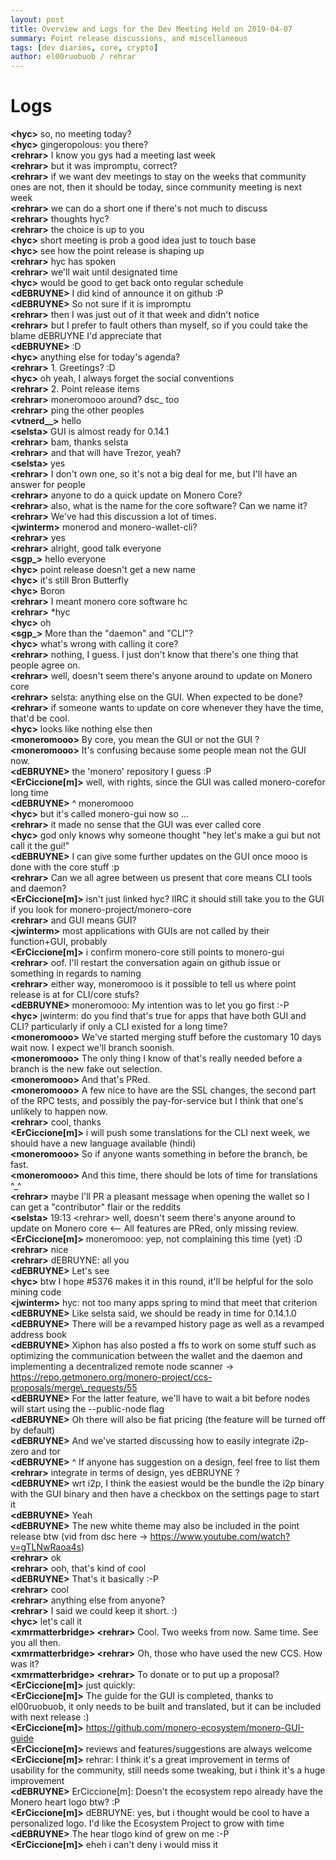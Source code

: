 ```yaml
---
layout: post
title: Overview and Logs for the Dev Meeting Held on 2019-04-07
summary: Point release discussions, and miscellaneous
tags: [dev diaries, core, crypto]
author: el00ruobuob / rehrar
---
```


# Logs  

**\<hyc>** so, no meeting today?  
**\<hyc>** gingeropolous: you there?  
**\<rehrar>** I know you gys had a meeting last week  
**\<rehrar>** but it was impromptu, correct?  
**\<rehrar>** if we want dev meetings to stay on the weeks that community ones are not, then it should be today, since community meeting is next week  
**\<rehrar>** we can do a short one if there's not much to discuss  
**\<rehrar>** thoughts hyc?  
**\<rehrar>** the choice is up to you  
**\<hyc>** short meeting is prob a good idea just to touch base  
**\<hyc>** see how the point release is shaping up  
**\<rehrar>** hyc has spoken  
**\<rehrar>** we'll wait until designated time  
**\<hyc>** would be good to get back onto regular schedule  
**\<dEBRUYNE>** I did kind of announce it on github :P  
**\<dEBRUYNE>** So not sure if it is impromptu  
**\<rehrar>** then I was just out of it that week and didn't notice  
**\<rehrar>** but I prefer to fault others than myself, so if you could take the blame dEBRUYNE I'd appreciate that  
**\<dEBRUYNE>** :D  
**\<hyc>** anything else for today's agenda?  
**\<rehrar>** 1. Greetings? :D  
**\<hyc>** oh yeah, I always forget the social conventions  
**\<rehrar>** 2. Point release items  
**\<rehrar>** moneromooo around? dsc\_ too  
**\<rehrar>** ping the other peoples  
**\<vtnerd\_\_>** hello  
**\<selsta>** GUI is almost ready for 0.14.1  
**\<rehrar>** bam, thanks selsta  
**\<rehrar>** and that will have Trezor, yeah?  
**\<selsta>** yes  
**\<rehrar>** I don't own one, so it's not a big deal for me, but I'll have an answer for people  
**\<rehrar>** anyone to do a quick update on Monero Core?  
**\<rehrar>** also, what is the name for the core software? Can we name it?  
**\<rehrar>** We've had this discussion a lot of times.  
**\<jwinterm>** monerod and monero-wallet-cli?  
**\<rehrar>** yes  
**\<rehrar>** alright, good talk everyone  
**\<sgp\_>** hello everyone  
**\<hyc>** point release doesn't get a new name  
**\<hyc>** it's still Bron Butterfly  
**\<hyc>** Boron  
**\<rehrar>** I meant monero core software hc  
**\<rehrar>** \*hyc  
**\<hyc>** oh  
**\<sgp\_>** More than the "daemon" and "CLI"?  
**\<hyc>** what's wrong with calling it core?  
**\<rehrar>** nothing, I guess. I just don't know that there's one thing that people agree on.  
**\<rehrar>** well, doesn't seem there's anyone around to update on Monero core  
**\<rehrar>** selsta: anything else on the GUI. When expected to be done?  
**\<rehrar>** if someone wants to update on core whenever they have the time, that'd be cool.  
**\<hyc>** looks like nothing else then  
**\<moneromooo>** By core, you mean the GUI or not the GUI ?  
**\<moneromooo>** It's confusing because some people mean not the GUI now.  
**\<dEBRUYNE>** the 'monero' repository I guess :P  
**\<ErCiccione[m]>** well, with rights, since the GUI was called monero-corefor long time  
**\<dEBRUYNE>** ^ moneromooo  
**\<hyc>** but it's called monero-gui now so ...  
**\<rehrar>** it made no sense that the GUI was ever called core  
**\<hyc>** god only knows why someone thought "hey let's make a gui but not call it the gui!"  
**\<dEBRUYNE>** I can give some further updates on the GUI once mooo is done with the core stuff :p  
**\<rehrar>** Can we all agree between us present that core means CLI tools and daemon?  
**\<ErCiccione[m]>** isn't just linked hyc? IIRC it should still take you to the GUI  if you look for monero-project/monero-core  
**\<rehrar>** and GUI means GUI?  
**\<jwinterm>** most applications with GUIs are not called by their function+GUI, probably  
**\<ErCiccione[m]>** i confirm monero-core still points to monero-gui  
**\<rehrar>** oof. I'll restart the conversation again on github issue or something in regards to naming  
**\<rehrar>** either way, moneromooo is it possible to tell us where point release is at for CLI/core stufs?  
**\<dEBRUYNE>** moneromooo: My intention was to let you go first :-P  
**\<hyc>** jwinterm: do you find that's true for apps that have both GUI and CLI? particularly if only a CLI existed for a long time?  
**\<moneromooo>** We've started merging stuff before the customary 10 days wait now. I expect we'll branch soonish.  
**\<moneromooo>** The only thing I know of that's really needed before a branch is the new fake out selection.  
**\<moneromooo>** And that's PRed.  
**\<moneromooo>** A few nice to have are the SSL changes, the second part of the RPC tests, and possibly the pay-for-service but I think that one's unlikely to happen now.  
**\<rehrar>** cool, thanks  
**\<ErCiccione[m]>** i will push some translations for the CLI next week, we should have a new language available (hindi)  
**\<moneromooo>** So if anyone wants something in before the branch, be fast.  
**\<moneromooo>** And this time, there should be lots of time for translations ^\_^  
**\<rehrar>** maybe I'll PR a pleasant message when opening the wallet so I can get a "contributor" flair or the reddits  
**\<selsta>** 19:13 \<rehrar> well, doesn't seem there's anyone around to update on Monero core \<-- All features are PRed, only missing review.  
**\<ErCiccione[m]>** moneromooo: yep, not complaining this time (yet) :D  
**\<rehrar>** nice  
**\<rehrar>** dEBRUYNE: all you  
**\<dEBRUYNE>** Let's see  
**\<hyc>** btw I hope #5376 makes it in this round, it'll be helpful for the solo mining code  
**\<jwinterm>** hyc: not too many apps spring to mind that meet that criterion  
**\<dEBRUYNE>** Like selsta said, we should be ready in time for 0.14.1.0  
**\<dEBRUYNE>** There will be a revamped history page as well as a revamped address book  
**\<dEBRUYNE>** Xiphon has also posted a ffs to work on some stuff such as optimizing the communication between the wallet and the daemon and implementing a decentralized remote node scanner -> https://repo.getmonero.org/monero-project/ccs-proposals/merge\_requests/55  
**\<dEBRUYNE>** For the latter feature, we'll have to wait a bit before nodes will start using the --public-node flag  
**\<dEBRUYNE>** Oh there will also be fiat pricing (the feature will be turned off by default)  
**\<dEBRUYNE>** And we've started discussing how to easily integrate i2p-zero and tor  
**\<dEBRUYNE>** ^ If anyone has suggestion on a design, feel free to list them  
**\<rehrar>** integrate in terms of design, yes dEBRUYNE ?  
**\<dEBRUYNE>** wrt i2p, I think the easiest would be the bundle the i2p binary with the GUI binary and then have a checkbox on the settings page to start it  
**\<dEBRUYNE>** Yeah  
**\<dEBRUYNE>** The new white theme may also be included in the point release btw (vid from dsc here -> https://www.youtube.com/watch?v=gTLNwRaoa4s)  
**\<rehrar>** ok  
**\<rehrar>** ooh, that's kind of cool  
**\<dEBRUYNE>** That's it basically :-P  
**\<rehrar>** cool  
**\<rehrar>** anything else from anyone?  
**\<rehrar>** I said we could keep it short. :)  
**\<hyc>** let's call it  
**\<xmrmatterbridge> \<rehrar>** Cool. Two weeks from now. Same time. See you all then.  
**\<xmrmatterbridge> \<rehrar>** Oh, those who have used the new CCS. How was it?  
**\<xmrmatterbridge> \<rehrar>** To donate or to put up a proposal?  
**\<ErCiccione[m]>** just quickly:  
**\<ErCiccione[m]>** The guide for the GUI is completed, thanks to el00ruobuob, it only needs to be built and translated, but it can be included with next release :)  
**\<ErCiccione[m]>** https://github.com/monero-ecosystem/monero-GUI-guide  
**\<ErCiccione[m]>** reviews and features/suggestions are always welcome  
**\<ErCiccione[m]>** rehrar: I think it's a great improvement in terms of usability for the community, still needs some tweaking, but i think it's a huge improvement  
**\<dEBRUYNE>** ErCiccione[m]: Doesn't the ecosystem repo already have the Monero heart logo btw? :P  
**\<ErCiccione[m]>** dEBRUYNE: yes, but i thought would be cool to have a personalized logo. I'd like the Ecosystem Project to grow with time  
**\<dEBRUYNE>** The hear tlogo kind of grew on me :-P  
**\<ErCiccione[m]>** eheh i can't deny i would miss it  
